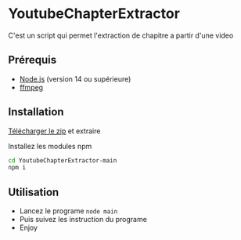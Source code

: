 # YoutubeChapterExtractor

C'est un script qui permet l'extraction de chapitre a partir d'une video


## Prérequis

- [Node.js](https://nodejs.org/) (version 14 ou supérieure)
- [ffmpeg](https://ffmpeg.org/download.html)

## Installation

[Télécharger le zip](https://github.com/JusteLoneWolf/YoutubeChapterExtractor/archive/refs/heads/main.zip) et extraire

Installez les modules npm

```bash
cd YoutubeChapterExtractor-main
npm i
```

## Utilisation
 - Lancez le programe `node main`
 - Puis suivez les instruction du programe
 - Enjoy

